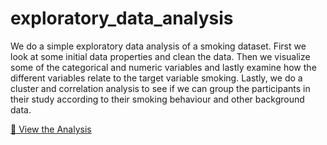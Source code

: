 # exploratory_data_analysis

We do a simple exploratory data analysis of a smoking dataset. First we look at some initial data properties and clean the data. Then we visualize some of the categorical and numeric variables and lastly examine how the different variables relate to the target variable smoking.
Lastly, we do a cluster and correlation analysis to see if we can group the participants in their study according to their smoking behaviour and other background data.

[📓 View the Analysis](exploratory_data_analysis.ipynb)
